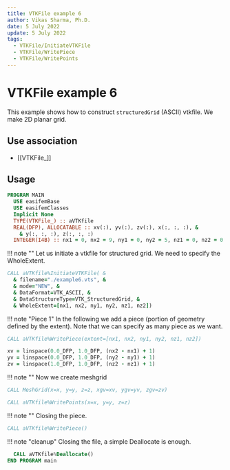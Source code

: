 ```yaml
---
title: VTKFile example 6
author: Vikas Sharma, Ph.D.
date: 5 July 2022
update: 5 July 2022
tags:
  - VTKFile/InitiateVTKFile
  - VTKFile/WritePiece
  - VTKFile/WritePoints
---
```


# VTKFile example 6

This example shows how to construct `structuredGrid` (ASCII) vtkfile. We make 2D planar grid.

## Use association

- [[VTKFile_]]

## Usage

```fortran
PROGRAM MAIN
  USE easifemBase
  USE easifemClasses
  Implicit None
  TYPE(VTKFile_) :: aVTKfile
  REAL(DFP), ALLOCATABLE :: xv(:), yv(:), zv(:), x(:, :, :), &
    & y(:, :, :), z(:, :, :)
  INTEGER(I4B) :: nx1 = 0, nx2 = 9, ny1 = 0, ny2 = 5, nz1 = 0, nz2 = 0
```

!!! note ""
Let us initiate a vtkfile for structured grid. We need to specify the WholeExtent.

```fortran
CALL aVTKfile%InitiateVTKFile( &
  & filename="./example6.vts", &
  & mode="NEW", &
  & DataFormat=VTK_ASCII, &
  & DataStructureType=VTK_StructuredGrid, &
  & WholeExtent=[nx1, nx2, ny1, ny2, nz1, nz2])
```

!!! note "Piece 1"
In the following we add a piece (portion of geometry defined by the extent). Note that we can specify as many piece as we want.

```fortran
CALL aVTKfile%WritePiece(extent=[nx1, nx2, ny1, ny2, nz1, nz2])
```

```fortran
xv = linspace(0.0_DFP, 1.0_DFP, (nx2 - nx1) + 1)
yv = linspace(0.0_DFP, 1.0_DFP, (ny2 - ny1) + 1)
zv = linspace(1.0_DFP, 1.0_DFP, (nz2 - nz1) + 1)
```

!!! note ""
Now we create meshgrid

```fortran
CALL MeshGrid(x=x, y=y, z=z, xgv=xv, ygv=yv, zgv=zv)
```

```fortran
CALL aVTKfile%WritePoints(x=x, y=y, z=z)
```

!!! note ""
Closing the piece.

```fortran
CALL aVTKfile%WritePiece()
```

!!! note "cleanup"
Closing the file, a simple Deallocate is enough.

```fortran
  CALL aVTKfile%Deallocate()
END PROGRAM main
```
